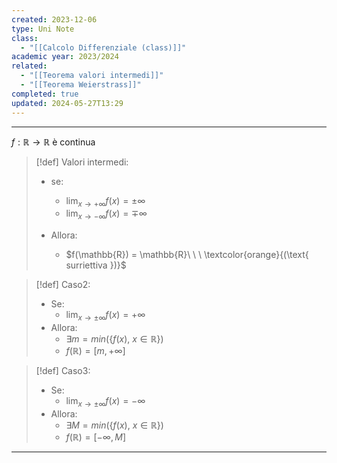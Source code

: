 ```yaml
---
created: 2023-12-06
type: Uni Note
class:
  - "[[Calcolo Differenziale (class)]]"
academic year: 2023/2024
related:
  - "[[Teorema valori intermedi]]"
  - "[[Teorema Weierstrass]]"
completed: true
updated: 2024-05-27T13:29
---
```

---

$f: \mathbb{R}\to \mathbb{R}$ è continua

>[!def] Valori intermedi:
>- se:
>	- $\lim_{ x \to +\infty }f(x) = \pm \infty$
>	- $\lim_{ x \to -\infty }f(x) = \mp \infty$
>  
>- Allora: 
>	- $f(\mathbb{R}) = \mathbb{R}\ \ \ \textcolor{orange}{(\text{ surriettiva })}$

>[!def] Caso2:
>- Se:
>	- $\lim_{ x \to \pm\infty }f(x) = + \infty$
>- Allora: 
>	- $\exists m=min(\{f(x),\ x\in\mathbb{R}\})$
>	- $f(\mathbb{R}) = [m, +\infty]$

>[!def] Caso3:
>- Se:
>	- $\lim_{ x \to \pm\infty }f(x) = - \infty$
>- Allora: 
>	- $\exists M=min(\{f(x),\ x\in\mathbb{R}\})$
>	- $f(\mathbb{R}) = [-\infty, M]$

---